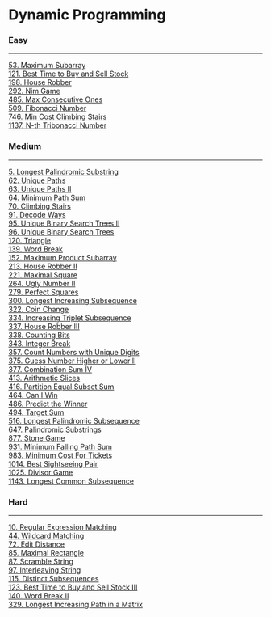 # Dynamic Programming

### Easy
---
[53. Maximum Subarray](../solutions/0053-Maximum%20Subarray.md)</br>
[121. Best Time to Buy and Sell Stock](../solutions/0121-Best%20Time%20to%20Buy%20and%20Sell%20Stock.md)</br>
[198. House Robber](../solutions/0198-House%20Robber.md)</br>
[292. Nim Game](../solutions/0292-Nim%20Game.md)</br>
[485. Max Consecutive Ones](../solutions/0485-Max%20Consecutive%20Ones.md)</br>
[509. Fibonacci Number](../solutions/0509-Fibonacci%20Number.md)</br>
[746. Min Cost Climbing Stairs](../solutions/0746-Min%20Cost%20Climbing%20Stairs.md)</br>
[1137. N-th Tribonacci Number](../solutions/1137-N-th%20Tribonacci%20Number.md)</br>

### Medium
---
[5. Longest Palindromic Substring](../solutions/0005-Longest%20Palindromic%20Substring.md)</br>
[62. Unique Paths](../solutions/0062-Unique%20Paths.md)</br>
[63. Unique Paths II](../solutions/0063-Unique%20Paths%20II.md)</br>
[64. Minimum Path Sum](../solutions/0064-Minimum%20Path%20Sum.md)</br>
[70. Climbing Stairs](../solutions/0070-Climbing%20Stairs.md)</br>
[91. Decode Ways](../solutions/0091-Decode%20Ways.md)</br>
[95. Unique Binary Search Trees II](../solutions/0095-Unique%20Binary%20Search%20Trees%20II.md)</br>
[96. Unique Binary Search Trees](../solutions/0096-Unique%20Binary%20Search%20Trees.md)</br>
[120. Triangle](../solutions/0120-Triangle.md)</br>
[139. Word Break](../solutions/0139-Word%20Break.md)</br>
[152. Maximum Product Subarray](../solutions/0152-Maximum%20Product%20Subarray.md)</br>
[213. House Robber II](../solutions/0213-House%20Robber%20II.md)</br>
[221. Maximal Square](../solutions/0221-Maximal%20Square.md)</br>
[264. Ugly Number II](../solutions/0264-Ugly%20Number%20II.md)</br>
[279. Perfect Squares](../solutions/0279-Perfect%20Squares.md)</br>
[300. Longest Increasing Subsequence](../solutions/0300-Longest%20Increasing%20Subsequence.md)</br>
[322. Coin Change](../solutions/0322-Coin%20Change.md)</br>
[334. Increasing Triplet Subsequence](../solutions/0334-Increasing%20Triplet%20Subsequence.md)</br>
[337. House Robber III](../solutions/0337-House%20Robber%20III.md)</br>
[338. Counting Bits](../solutions/0338-Counting%20Bits.md)</br>
[343. Integer Break](../solutions/0343-Integer%20Break.md)</br>
[357. Count Numbers with Unique Digits](../solutions/0357-Count%20Numbers%20with%20Unique%20Digits.md)</br>
[375. Guess Number Higher or Lower II](../solutions/0375-Guess%20Number%20Higher%20or%20Lower%20II.md)</br>
[377. Combination Sum IV](../solutions/0377-Combination%20Sum%20IV.md)</br>
[413. Arithmetic Slices](../solutions/0413-Arithmetic%20Slices.md)</br>
[416. Partition Equal Subset Sum](../solutions/0416-Partition%20Equal%20Subset%20Sum.md)</br>
[464. Can I Win](../solutions/0464-Can%20I%20Win.md)</br>
[486. Predict the Winner](../solutions/0486-Predict%20the%20Winner.md)</br>
[494. Target Sum](../solutions/0494-Target%20Sum.md)</br>
[516. Longest Palindromic Subsequence](../solutions/0516-Longest%20Palindromic%20Subsequence.md)</br>
[647. Palindromic Substrings](../solutions/0647-Palindromic%20Substrings.md)</br>
[877. Stone Game](../solutions/0877-Stone%20Game.md)</br>
[931. Minimum Falling Path Sum](../solutions/0931-Minimum%20Falling%20Path%20Sum.md)</br>
[983. Minimum Cost For Tickets](../solutions/0983-Minimum%20Cost%20For%20Tickets.md)</br>
[1014. Best Sightseeing Pair](../solutions/1014-Best%20Sightseeing%20Pair.md)</br>
[1025. Divisor Game](../solutions/1025-Divisor%20Game.md)</br>
[1143. Longest Common Subsequence](../solutions/1143-Longest%20Common%20Subsequence.md)</br>

### Hard
---
[10. Regular Expression Matching](../../solutions/0010-Regular%20Expression%20Matching.md)</br>
[44. Wildcard Matching](../solutions/0044-Wildcard%20Matching.md)</br>
[72. Edit Distance](../solutions/0072-Edit%20Distance.md)</br>
[85. Maximal Rectangle](../solutions/0085-Maximal%20Rectangle.md)</br>
[87. Scramble String](../solutions/0087-Scramble%20String.md)</br>
[97. Interleaving String](../solutions/0097-Interleaving%20String.md)</br>
[115. Distinct Subsequences](../solutions/0115-Distinct%20Subsequences.md)</br>
[123. Best Time to Buy and Sell Stock III](../solutions/0123-Best%20Time%20to%20Buy%20and%20Sell%20Stock%20III.md)</br>
[140. Word Break II](../solutions/0140-Word%20Break%20II.md)</br>
[329. Longest Increasing Path in a Matrix](../solutions/0329-Longest%20Increasing%20Path%20in%20a%20Matrix.md)</br>
